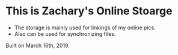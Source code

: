 # This is Zachary's Online Stoarge

* The storage is mainly used for linkings of my online pics.
* Also can be used for synchronizing files.


Built on March 16th, 2019.
